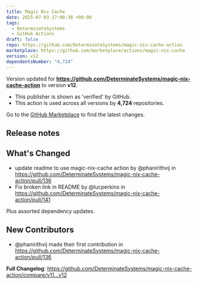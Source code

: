 ```yaml
---
title: Magic Nix Cache
date: 2025-07-03 17:00:38 +00:00
tags:
  - DeterminateSystems
  - GitHub Actions
draft: false
repo: https://github.com/DeterminateSystems/magic-nix-cache-action
marketplace: https://github.com/marketplace/actions/magic-nix-cache
version: v12
dependentsNumber: "4,724"
---
```



Version updated for **https://github.com/DeterminateSystems/magic-nix-cache-action** to version **v12**.
- This publisher is shown as 'verified' by GitHub.
- This action is used across all versions by **4,724** repositories.

Go to the [GitHub Marketplace](https://github.com/marketplace/actions/magic-nix-cache) to find the latest changes.

## Release notes

## What's Changed
* update readme to use magic-nix-cache action by @phanirithvij in https://github.com/DeterminateSystems/magic-nix-cache-action/pull/136
* Fix broken link in README by @lucperkins in https://github.com/DeterminateSystems/magic-nix-cache-action/pull/141

Plus assorted dependency updates.

## New Contributors
* @phanirithvij made their first contribution in https://github.com/DeterminateSystems/magic-nix-cache-action/pull/136

**Full Changelog**: https://github.com/DeterminateSystems/magic-nix-cache-action/compare/v11...v12
